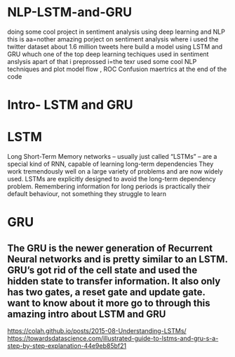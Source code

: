 # NLP-LSTM-and-GRU
doing some cool project in sentiment analysis using deep learning and NLP
this is aa=nother amazing porject on sentiment analysis where i used the twitter dataset about 1.6 million tweets
here build a model using LSTM and GRU whuch one of the top deep learning techiques used in sentiment anslysis apart of that i preprossed i=the texr used some cool NLP techniques 
and plot model flow , ROC Confusion maertrics at the end of the code

# Intro- LSTM and GRU
# LSTM
Long Short-Term Memory networks – usually just called “LSTMs” – are a special kind of RNN, capable of learning long-term dependencies They work tremendously well on a large variety of problems and are now widely used. LSTMs are explicitly designed to avoid the long-term dependency problem. Remembering information for long periods is practically their default behaviour, not something they struggle to learn
# GRU
The GRU is the newer generation of Recurrent Neural networks and is pretty similar to an LSTM. GRU’s got rid of the cell state and used the hidden state to transfer information. It also only has two gates, a reset gate and update gate.
want to know about it more go to through this amazing intro about LSTM and GRU
----------------------------------------------------
https://colah.github.io/posts/2015-08-Understanding-LSTMs/
https://towardsdatascience.com/illustrated-guide-to-lstms-and-gru-s-a-step-by-step-explanation-44e9eb85bf21

